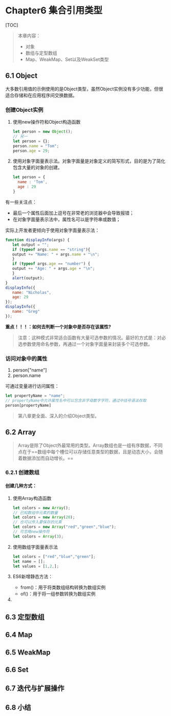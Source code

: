 # Chapter6 集合引用类型

[TOC]

>  本章内容：
>
> - 对象
> - 数组与定型数组
> - Map、WeakMap、Set以及WeakSet类型

## 6.1 Object

大多数引用值的示例使用的是Object类型，虽然Object实例没有多少功能，但很适合存储和在应用程序间交换数据。

### 创建Object实例

1. 使用new操作符和Object构造函数

   ```js
   let person = new Object();
   // 另一
   let person = {};
   person.name = "Tom";
   person.age = 29;
   ```

2. 使用对象字面量表示法。对象字面量是对象定义的简写形式，目的是为了简化包含大量的对象的创建。

   ```js
   let person = {
     name : 'Tom',
     age : 29
   }
   ```

有一些关注点：

- 最后一个属性后面加上逗号在非常老的浏览器中会导致报错；
- 在对象字面量表示法中，属性名可以是字符串或数值；

实际上开发者更倾向于使用对象字面量表示法：

```js
function displayInfo(args) {
   let output = "";
   if (typeof args.name == "string"){
   output += "Name: " + args.name + "\n";
   }
   if (typeof args.age == "number") {
   output += "Age: " + args.age + "\n";
   }
   alert(output);
}
displayInfo({
   name: "Nicholas",
   age: 29
});
displayInfo({
   name: "Greg"
}); 
```

**重点！！！：如何去判断一个对象中是否存在该属性?**

> 注意：这种模式非常适合函数有大量可选参数的情况。最好的方式是：对必选参数使用命名参数，再通过一个对象字面量来封装多个可选参数。

### 访问对象中的属性

1. person["name"]
2. person.name

可通过变量进行访问属性：

```js
let propertyName = "name";
// propertyName中允许属性名中可以包含非字母数字字符，通过中括号语法存取
person[propertyName]
```

> 第八章更全面、深入的介绍Object类型。

## 6.2 Array

> Array是除了Object外最常用的类型。Array数组也是一组有序数据，不同点在于==数组中每个槽位可以存储任意类型的数据，且是动态大小，会随着数据添加而自动增长。== 

### 6.2.1 创建数组

#### 创建几种方式：

1. 使用Array构造函数

   ```js
   let colors = new Array();
   // 已知数组中元素的数量
   let colors = new Array(20);
   // 也可以传入要保存的元素
   let colors = new Array("red","green","blue");
   // 可忽略new操作符
   let colors = Array(3);
   ```

2. 使用数组字面量表示法

   ```js
   let colors = ["red","blue","green"];
   let name = [];
   let values = [1,2,];
   ```

3. ES6新增静态方法：

   - from()：用于将类数组结构转换为数组实例
   - of()：用于将一组参数转换为数组实例

   

4. 

## 6.3 定型数组



## 6.4 Map



## 6.5 WeakMap



## 6.6 Set



## 6.7 迭代与扩展操作



## 6.8 小结

